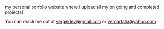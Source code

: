 my personal porfolio website where I upload all my on going and completed projects!

You can reach me out at vergeldev@gmail.com or vercartalla@yahoo.com
